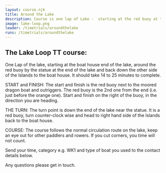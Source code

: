 ```yaml
---
layout: course.njk
title: Around the Lake
description: Course is one lap of Lake -  starting at the red buoy at the boat house end of the Lake, around the red buoy by the statue and then back to the red buoy at the start.
image: lake-loop.png
leader: /timetrials/aroundthelake
runs: /timetrials/aroundthelake
---
```


##  The Lake Loop TT course:

One Lap of the lake, starting at the boat house end of the lake, around the red buoy by the statue at the end of the lake and back down the other side of the Islands to the boat house.  It should take 14 to 25 minutes to complete.

START and FINISH:
The start and finish is the red buoy next to the moored dragon boat and outriggers. The red buoy is the 2nd one from the end (i.e. just before the orange one).  Start and finish on the right of the buoy, in the direction you are heading.

THE TURN:
The turn point is down the end of the lake near the statue.   It is a red buoy, turn counter-clock wise and head to right hand side of the Islands back to the boat   house.

COURSE:
The course follows the normal circulation route on the lake, keep an eye out for other paddlers and rowers.  If you cut corners, you time will not count.

Send your time, category e.g. WK1 and type of boat you used to the contact details below.

Any questions please get in touch.